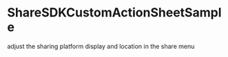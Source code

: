 ShareSDKCustomActionSheetSample
===============================

adjust the sharing platform display and location in the share menu
